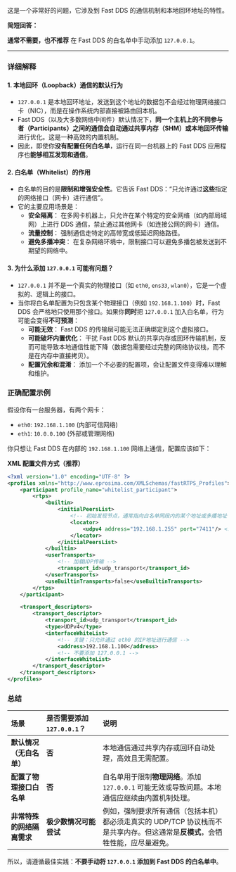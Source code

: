 这是一个非常好的问题，它涉及到 Fast DDS 的通信机制和本地回环地址的特性。

**简短回答：**

**通常不需要，也不推荐** 在 Fast DDS 的白名单中手动添加 `127.0.0.1`。

---

### 详细解释

#### 1. 本地回环（Loopback）通信的默认行为

*   `127.0.0.1` 是本地回环地址，发送到这个地址的数据包不会经过物理网络接口卡（NIC），而是在操作系统内部直接被路由回本机。
*   Fast DDS（以及大多数网络中间件）默认情况下，**同一个主机上的不同参与者（Participants）之间的通信会自动通过共享内存（SHM）或本地回环传输** 进行优化。这是一种高效的内置机制。
*   因此，即使你**没有配置任何白名单**，运行在同一台机器上的 Fast DDS 应用程序也**能够相互发现和通信**。

#### 2. 白名单（Whitelist）的作用

*   白名单的目的是**限制和增强安全性**。它告诉 Fast DDS：“只允许通过**这些**指定的网络接口（网卡）进行通信”。
*   它的主要应用场景是：
    *   **安全隔离**： 在多网卡机器上，只允许在某个特定的安全网络（如内部局域网）上进行 DDS 通信，禁止通过其他网卡（如连接公网的网卡）通信。
    *   **流量控制**： 强制通信走特定的高带宽或低延迟网络路径。
    *   **避免多播冲突**： 在复杂网络环境中，限制接口可以避免多播包被发送到不期望的网络中。

#### 3. 为什么添加 `127.0.0.1` 可能有问题？

*   `127.0.0.1` 并不是一个真实的物理接口（如 `eth0`, `ens33`, `wlan0`），它是一个虚拟的、逻辑上的接口。
*   当你将白名单配置为只包含某个物理接口（例如 `192.168.1.100`）时，Fast DDS 会严格地只使用那个接口。如果你**同时**把 `127.0.0.1` 加入白名单，行为可能会变得**不可预测**：
    *   **可能无效**： Fast DDS 的传输层可能无法正确绑定到这个虚拟接口。
    *   **可能破坏内置优化**： 干扰 Fast DDS 默认的共享内存或回环传输机制，反而可能导致本地通信性能下降（数据包需要经过完整的网络协议栈，而不是在内存中直接拷贝）。
    *   **配置冗余和混淆**： 添加一个不必要的配置项，会让配置文件变得难以理解和维护。

### 正确配置示例

假设你有一台服务器，有两个网卡：
*   `eth0`: `192.168.1.100` (内部可信网络)
*   `eth1`: `10.0.0.100` (外部或管理网络)

你只想让 Fast DDS 在内部的 `192.168.1.100` 网络上通信，配置应该如下：

**XML 配置文件方式（推荐）**

```xml
<?xml version="1.0" encoding="UTF-8" ?>
<profiles xmlns="http://www.eprosima.com/XMLSchemas/fastRTPS_Profiles">
    <participant profile_name="whitelist_participant">
        <rtps>
            <builtin>
                <initialPeersList>
                    <!-- 初始发现节点，通常指向白名单网段内的某个地址或多播地址 -->
                    <locator>
                        <udpv4 address="192.168.1.255" port="7411"/> <!-- 或者使用具体的单播地址 -->
                    </locator>
                </initialPeersList>
            </builtin>
            <userTransports>
                <!-- 加载UDP传输 -->
                <transport_id>udp_transport</transport_id>
            </userTransports>
            <useBuiltinTransports>false</useBuiltinTransports>
        </rtps>
    </participant>

    <transport_descriptors>
        <transport_descriptor>
            <transport_id>udp_transport</transport_id>
            <type>UDPv4</type>
            <interfaceWhiteList>
                <!-- 关键：只允许通过 eth0 的IP地址进行通信 -->
                <address>192.168.1.100</address>
                <!-- 不要添加 127.0.0.1 -->
            </interfaceWhiteList>
        </transport_descriptor>
    </transport_descriptors>
</profiles>
```

### 总结

| 场景 | 是否需要添加 `127.0.0.1`？ | 说明 |
| :--- | :--- | :--- |
| **默认情况（无白名单）** | **否** | 本地通信通过共享内存或回环自动处理，高效且无需配置。 |
| **配置了物理接口白名单** | **否** | 白名单用于限制**物理网络**。添加 `127.0.0.1` 可能无效或导致问题。本地通信应继续由内置机制处理。 |
| **非常特殊的网络隔离需求** | **极少数情况可能尝试** | 例如，强制要求所有通信（包括本机）都必须走真实的 UDP/TCP 协议栈而不是共享内存。但这通常是**反模式**，会牺牲性能，应尽量避免。 |

所以，请遵循最佳实践：**不要手动将 `127.0.0.1` 添加到 Fast DDS 的白名单中**。
